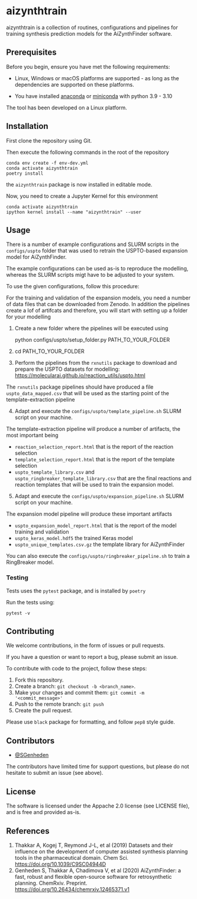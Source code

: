 # aizynthtrain

aizynthtrain is a collection of routines, configurations and pipelines for training synthesis prediction models for the AiZynthFinder software.

## Prerequisites

Before you begin, ensure you have met the following requirements:

* Linux, Windows or macOS platforms are supported - as long as the dependencies are supported on these platforms.

* You have installed [anaconda](https://www.anaconda.com/) or [miniconda](https://docs.conda.io/en/latest/miniconda.html) with python 3.9 - 3.10

The tool has been developed on a Linux platform.

## Installation

First clone the repository using Git.

Then execute the following commands in the root of the repository 

    conda env create -f env-dev.yml
    conda activate aizynthtrain
    poetry install
    
the `aizynthtrain` package is now installed in editable mode.

Now, you need to create a Jupyter Kernel for this environment

    conda activate aizynthtrain
    ipython kernel install --name "aizynthtrain" --user

## Usage

There is a number of example configurations and SLURM scripts in the `configs/uspto` folder that
was used to retrain the USPTO-based expansion model for AiZynthFinder.

The example configurations can be used as-is to reproduce the modelling, whereas the SLURM scripts
migt have to be adjusted to your system.

To use the given configurations, follow this procedure:

For the training and validation of the expansion models, you need a number of data files that can be downloaded from Zenodo. 
In addition the pipelines create a lof of artifcats and therefore, you will start with setting up a folder for your modelling

1. Create a new folder where the pipelines will be executed using

    python configs/uspto/setup_folder.py PATH_TO_YOUR_FOLDER

2. cd PATH_TO_YOUR_FOLDER

3. Perform the pipelines from the `rxnutils` package to download and prepare the USPTO datasets for modelling: https://molecularai.github.io/reaction_utils/uspto.html

The `rxnutils` package pipelines should have produced a file `uspto_data_mapped.csv` that will be used as the starting point of the template-extraction pipeline

4. Adapt and execute the `configs/uspto/template_pipeline.sh` SLURM script on your machine.

The template-extraction pipeline will produce a number of artifacts, the most important being
- `reaction_selection_report.html` that is the report of the reaction selection
- `template_selection_report.html` that is the report of the template selection
- `uspto_template_library.csv` and `uspto_ringbreaker_template_library.csv` that are the final reactions and reaction templates that will be used to train the expansion model.

5. Adapt and execute the `configs/uspto/expansion_pipeline.sh` SLURM script on your machine.

The expansion model pipeline will produce these important artifacts

- `uspto_expansion_model_report.html` that is the report of the model training and validation
- `uspto_keras_model.hdf5` the trained Keras model
- `uspto_unique_templates.csv.gz` the template library for AiZynthFinder

You can also execute the `configs/uspto/ringbreaker_pipeline.sh` to train a RingBreaker model.

### Testing

Tests uses the ``pytest`` package, and is installed by `poetry`

Run the tests using:

    pytest -v


## Contributing

We welcome contributions, in the form of issues or pull requests.

If you have a question or want to report a bug, please submit an issue.


To contribute with code to the project, follow these steps:

1. Fork this repository.
2. Create a branch: `git checkout -b <branch_name>`.
3. Make your changes and commit them: `git commit -m '<commit_message>'`
4. Push to the remote branch: `git push`
5. Create the pull request.

Please use ``black`` package for formatting, and follow ``pep8`` style guide.


## Contributors

* [@SGenheden](https://www.github.com/SGenheden)

The contributors have limited time for support questions, but please do not hesitate to submit an issue (see above).

## License

The software is licensed under the Appache 2.0 license (see LICENSE file), and is free and provided as-is.

## References

1. Thakkar A, Kogej T, Reymond J-L, et al (2019) Datasets and their influence on the development of computer assisted synthesis planning tools in the pharmaceutical domain. Chem Sci. https://doi.org/10.1039/C9SC04944D
2. Genheden S, Thakkar A, Chadimova V, et al (2020) AiZynthFinder: a fast, robust and flexible open-source software for retrosynthetic planning. ChemRxiv. Preprint. https://doi.org/10.26434/chemrxiv.12465371.v1